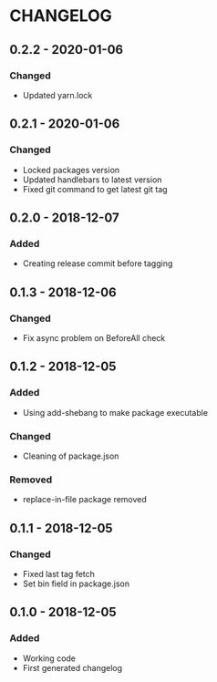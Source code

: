 # CHANGELOG

## 0.2.2 - 2020-01-06

### Changed
* Updated yarn.lock

## 0.2.1 - 2020-01-06

### Changed
* Locked packages version
* Updated handlebars to latest version
* Fixed git command to get latest git tag

## 0.2.0 - 2018-12-07

### Added
* Creating release commit before tagging

## 0.1.3 - 2018-12-06

### Changed
* Fix async problem on BeforeAll check

## 0.1.2 - 2018-12-05

### Added
* Using add-shebang to make package executable

### Changed
* Cleaning of package.json

### Removed
* replace-in-file package removed

## 0.1.1 - 2018-12-05

### Changed
* Fixed last tag fetch
* Set bin field in package.json

## 0.1.0 - 2018-12-05

### Added
* Working code
* First generated changelog

